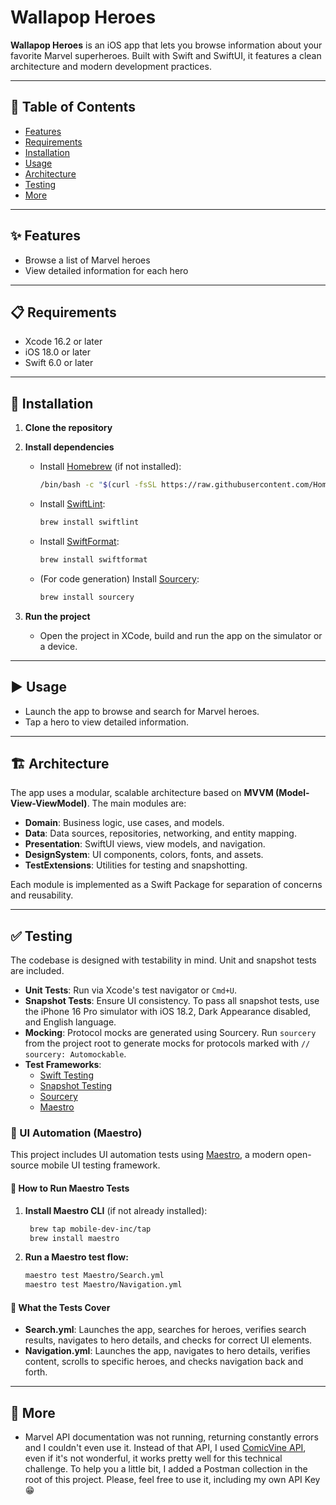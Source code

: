 # Wallapop Heroes

**Wallapop Heroes** is an iOS app that lets you browse information about your favorite Marvel superheroes. Built with Swift and SwiftUI, it features a clean architecture and modern development practices.

---

## 📖 Table of Contents
- [Features](#features)
- [Requirements](#requirements)
- [Installation](#installation)
- [Usage](#usage)
- [Architecture](#architecture)
- [Testing](#testing)
- [More](#more)

---

## ✨ Features
- Browse a list of Marvel heroes
- View detailed information for each hero

---

## 📋 Requirements
- Xcode 16.2 or later  
- iOS 18.0 or later  
- Swift 6.0 or later  

---

## 🚀 Installation

1. **Clone the repository**

2. **Install dependencies**
    - Install [Homebrew](https://brew.sh) (if not installed):
      ```bash
      /bin/bash -c "$(curl -fsSL https://raw.githubusercontent.com/Homebrew/install/HEAD/install.sh)"
      ```
    - Install [SwiftLint](https://github.com/realm/SwiftLint):
      ```bash
      brew install swiftlint
      ```
    - Install [SwiftFormat](https://github.com/nicklockwood/SwiftFormat):
      ```bash
      brew install swiftformat
      ```
    - (For code generation) Install [Sourcery](https://github.com/krzysztofzablocki/Sourcery):
      ```bash
      brew install sourcery
      ```

3. **Run the project**
    - Open the project in XCode, build and run the app on the simulator or a device.

---

## ▶️ Usage
- Launch the app to browse and search for Marvel heroes.
- Tap a hero to view detailed information.

---

## 🏗 Architecture

The app uses a modular, scalable architecture based on **MVVM (Model-View-ViewModel)**. The main modules are:

- **Domain**: Business logic, use cases, and models.
- **Data**: Data sources, repositories, networking, and entity mapping.
- **Presentation**: SwiftUI views, view models, and navigation.
- **DesignSystem**: UI components, colors, fonts, and assets.
- **TestExtensions**: Utilities for testing and snapshotting.

Each module is implemented as a Swift Package for separation of concerns and reusability.

---

## ✅ Testing

The codebase is designed with testability in mind. Unit and snapshot tests are included.

- **Unit Tests**: Run via Xcode's test navigator or `Cmd+U`.
- **Snapshot Tests**: Ensure UI consistency. To pass all snapshot tests, use the iPhone 16 Pro simulator with iOS 18.2, Dark Appearance disabled, and English language.
- **Mocking**: Protocol mocks are generated using Sourcery. Run `sourcery` from the project root to generate mocks for protocols marked with `// sourcery: Automockable`.
- **Test Frameworks**:
  - [Swift Testing](https://developer.apple.com/documentation/testing)
  - [Snapshot Testing](https://github.com/pointfreeco/swift-snapshot-testing)
  - [Sourcery](https://github.com/krzysztofzablocki/Sourcery)
  - [Maestro](https://maestro.mobile.dev/)


### 🤖 UI Automation (Maestro)

This project includes UI automation tests using [Maestro](https://maestro.mobile.dev/), a modern open-source mobile UI testing framework.

#### 🚦 How to Run Maestro Tests

1. **Install Maestro CLI** (if not already installed):
   ```bash
    brew tap mobile-dev-inc/tap
    brew install maestro
   ```

2. **Run a Maestro test flow:**
   ```bash
   maestro test Maestro/Search.yml
   maestro test Maestro/Navigation.yml
   ```

#### 📝 What the Tests Cover
- **Search.yml**: Launches the app, searches for heroes, verifies search results, navigates to hero details, and checks for correct UI elements.
- **Navigation.yml**: Launches the app, navigates to hero details, verifies content, scrolls to specific heroes, and checks navigation back and forth.

---

## 👀 More
- Marvel API documentation was not running, returning constantly errors and I couldn't even use it. Instead of that API, I used [ComicVine API](https://comicvine.gamespot.com/api/), even if it's not wonderful, it works pretty well for this technical challenge. To help you a little bit, I added a Postman collection in the root of this project. Please, feel free to use it, including my own API Key 😁
